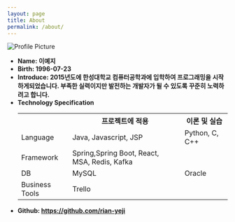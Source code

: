 ```yaml
---
layout: page
title: About
permalink: /about/
---
```


<img src="{{ site.baseurl }}/assets/profile.jpg" title="Profile Picture" class="profile">

<ul>
<li><b>Name: 이예지</b></li>
<li><b>Birth: 1996-07-23</b></li>
<li><b>Introduce: 2015년도에 한성대학교 컴퓨터공학과에 입학하여 프로그래밍을 시작하게되었습니다. 부족한 실력이지만 발전하는 개발자가 될 수 있도록 꾸준히 노력하려고 합니다.</b></li>
<li><b>Technology Specification</b></li>
<table cellspacing="0" cellpadding="0">
  <tr>
    <th></th><th>프로젝트에 적용</th><th>이론 및 실습</th>
  </tr>
  <tr>
    <td>Language</td><td>Java, Javascript, JSP</td><td>Python, C, C++</td>
  </tr>
  <tr class="even">
    <td>Framework</td><td>Spring,Spring Boot, React, MSA, Redis, Kafka</td><td> </td>
  </tr>
  <tr>
    <td>DB</td><td>MySQL</td><td>Oracle</td>
  </tr>
  <tr class="even">
    <td>Business Tools</td><td>Trello</td><td> </td>
  </tr>
</table>
<li><b>Github: <a href="https://github.com/rian-yeji">https://github.com/rian-yeji</a></b></li>
</ul>